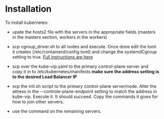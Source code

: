 # Installation

To install kubernetes:

* upate the hosts2 file with the servers in the appropriate fields (masters in the masters section, workers in the workers)

* scp cgroup_driver.sh to all nodes and execute. Once done edit the toml it creates (/etc/containerd/config.toml) and change the systemdCgroup setting to true. [Full instructions are here](https://kubernetes.io/docs/setup/production-environment/container-runtimes/#containerd)

* scp over the kube-vip.yaml to the primary control-plane server and copy it in to /etc/kubernetes/manifests **make sure the address setting is to the desired Load Balancer IP**

* scp the init.sh script to the primary control-plane server/node. Alter the attress in the --controle-plane-endpoint setting to match the address in kube-vip. Execute it. It should succeed. Copy the commands it gives for how to join other servers.

* use the command on the remaining servers.

